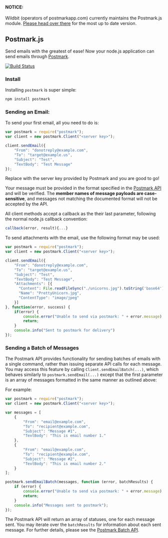 #### NOTICE:

Wildbit (operators of postmarkapp.com) currently maintains the Postmark.js module. [Please head over there](https://github.com/wildbit/postmark.js) for the most up to date version.

## Postmark.js

Send emails with the greatest of ease! Now your node.js application can send emails through [Postmark](http://www.postmarkapp.com).

[![Build Status](https://travis-ci.org/wildbit/postmark.js.svg?branch=master)](https://travis-ci.org/wildbit/postmark.js)

### Install

Installing `postmark` is super simple:

```bash
npm install postmark
```

### Sending an Email:

To send your first email, all you need to do is:

```javascript
var postmark = require("postmark");
var client = new postmark.Client("<server key>");

client.sendEmail({
    "From": "donotreply@example.com", 
    "To": "target@example.us", 
    "Subject": "Test", 
    "TextBody": "Test Message"
});
```

Replace <server key> with the server key provided by Postmark and you are good to go!

Your message must be provided in the format specified in the [Postmark API](http://developer.postmarkapp.com/developer-build.html#message-format) and will be verified. The **member names of 
message payloads are case-sensitive**, and messages not matching the documented format will not
be accepted by the API.

All client methods accept a callback as the their last parameter, following the normal node.js callback 
convention: 

```javascript
callback(error, result){...} 
```

To send attachments with the email, use the following format may be used:

```javascript
var postmark = require("postmark");
var client = new postmark.Client("<server key>");

client.sendEmail({
    "From": "donotreply@example.com", 
    "To": "target@example.us", 
    "Subject": "Test", 
    "TextBody": "Test Message",
    "Attachments": [{
      "Content": File.readFileSync("./unicorns.jpg").toString('base64'),
      "Name": "PrettyUnicorn.jpg",
      "ContentType": "image/jpeg"
    }]
}, function(error, success) {
    if(error) {
        console.error("Unable to send via postmark: " + error.message);
        return;
    }
    console.info("Sent to postmark for delivery")
});
```

### Sending a Batch of Messages

The Postmark API provides functionality for sending batches of emails with a single command, rather than issuing separate API calls for each message. You may access this feature by calling `Client.sendEmailBatch(...)`, which behaves similarly to `postmark.sendEmail(...)` except that the first parameter is an array of messages formatted in the same manner as outlined above:

For example:

```javascript
var postmark = require("postmark");
var client = new postmark.Client("<server key>");

var messages = [
    {
        "From": "email@example.com",
        "To": "recipient@example.com",
        "Subject": "Message #1",
        "TextBody": "This is email number 1."
    },
    {
        "From": "email@example.com",
        "To": "recipient@example.com",
        "Subject": "Message #2",
        "TextBody": "This is email number 2."
    }
];

postmark.sendEmailBatch(messages, function (error, batchResults) {
    if (error) {
        console.error("Unable to send via postmark: " + error.message);
        return;
    }
    console.info("Messages sent to postmark");
});
```

The Postmark API will return an array of statuses, one for each message sent. You may iterate over the `batchResults` for information about each sent message. For further details, please see the [Postmark Batch API](http://developer.postmarkapp.com/developer-build.html#batching-messages).
